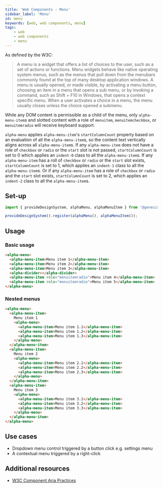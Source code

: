 ```yaml
---
title: 'Web Components - Menu'
sidebar_label: 'Menu'
id: menu
keywords: [web, web components, menu]
tags:
    - web
    - web components
    - menu
---
```


As defined by the W3C:

> A menu is a widget that offers a list of choices to the user, such as a set of actions or functions. Menu widgets behave like native operating system menus, such as the menus that pull down from the menubars commonly found at the top of many desktop application windows. A menu is usually opened, or made visible, by activating a menu button, choosing an item in a menu that opens a sub menu, or by invoking a command, such as Shift + F10 in Windows, that opens a context specific menu. When a user activates a choice in a menu, the menu usually closes unless the choice opened a submenu.

While any DOM content is permissible as a child of the menu, only `alpha-menu-item`s and slotted content with a role of `menuitem`, `menuitemcheckbox`, or `menuitemradio` will receive keyboard support.

`alpha-menu` applies `alpha-menu-item`'s `startColumnCount` property based on an evaluation of all the `alpha-menu-item`s, so the content text vertically aligns across all `alpha-menu-item`s. If any `alpha-menu-item` does not have a role of `checkbox` or `radio` or the `start` slot is not passed, `startColumnCount` is set to 0 which applies an `indent-0` class to all the `alpha-menu-item`s. If any `alpha-menu-item` has a roll of `checkbox` or `radio` or the `start` slot exists, `startColumnCount` is set to 1, which applies an `indent-1` class to all the `alpha-menu-item`s. Or if any `alpha-menu-item` has a role of `checkbox` or `radio` and the `start` slot exists, `startColumnCount` is set to 2, which applies an `indent-2` class to all the `alpha-menu-item`s.

## Set-up

```ts
import { provideDesignSystem, alphaMenu, alphaMenuItem } from '@genesislcap/alpha-design-system';

provideDesignSystem().register(alphaMenu(), alphaMenuItem());
```

## Usage

### Basic usage

```html live
<alpha-menu>
  <alpha-menu-item>Menu item 1</alpha-menu-item>
  <alpha-menu-item>Menu item 2</alpha-menu-item>
  <alpha-menu-item>Menu item 3</alpha-menu-item>
  <alpha-divider></alpha-divider>
  <alpha-menu-item role="menuitemradio">Menu item 4</alpha-menu-item>
  <alpha-menu-item role="menuitemradio">Menu item 5</alpha-menu-item>
</alpha-menu>
```

### Nested menus

```html live
<alpha-menu>
  <alpha-menu-item>
    Menu item 1
    <alpha-menu>
      <alpha-menu-item>Menu item 1.1</alpha-menu-item>
      <alpha-menu-item>Menu item 1.2</alpha-menu-item>
      <alpha-menu-item>Menu item 1.3</alpha-menu-item>
    </alpha-menu>
  </alpha-menu-item>
  <alpha-menu-item>
    Menu item 2
    <alpha-menu>
      <alpha-menu-item>Menu item 2.1</alpha-menu-item>
      <alpha-menu-item>Menu item 2.2</alpha-menu-item>
      <alpha-menu-item>Menu item 2.3</alpha-menu-item>
    </alpha-menu>
  </alpha-menu-item>
  <alpha-menu-item>
    Menu item 3
    <alpha-menu>
      <alpha-menu-item>Menu item 3.1</alpha-menu-item>
      <alpha-menu-item>Menu item 3.2</alpha-menu-item>
      <alpha-menu-item>Menu item 3.3</alpha-menu-item>
    </alpha-menu>
  </alpha-menu-item>
</alpha-menu>
```

## Use cases

* Dropdown menu control triggered by a button click e.g. settings menu
* A contextual menu triggered by a right-click

## Additional resources

- [W3C Component Aria Practices](https://w3c.github.io/aria-practices/#menu)

